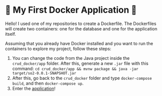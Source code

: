 # :whale2: My First Docker Application :whale:

Hello! I used one of my repositories to create a Dockerfile. The Dockerfiles will create two containers: one for the database and one for the application itself.

Assuming that you already have Docker installed and you want to run the containers to explore my project, follow these steps:

1. You can change the code from the Java project inside the ```crud_docker/app``` folder. After this, generate a new ```.jar``` file with this command: ```cd crud_docker/app && mvnw package && java -jar target/so2-0.0.1-SNAPSHOT.jar```
2. After this, go back to the ```crud_docker``` folder and type ```docker-compose build```, and then ```docker-compose up```.
3. Enter the [application](localhost:8080)!
